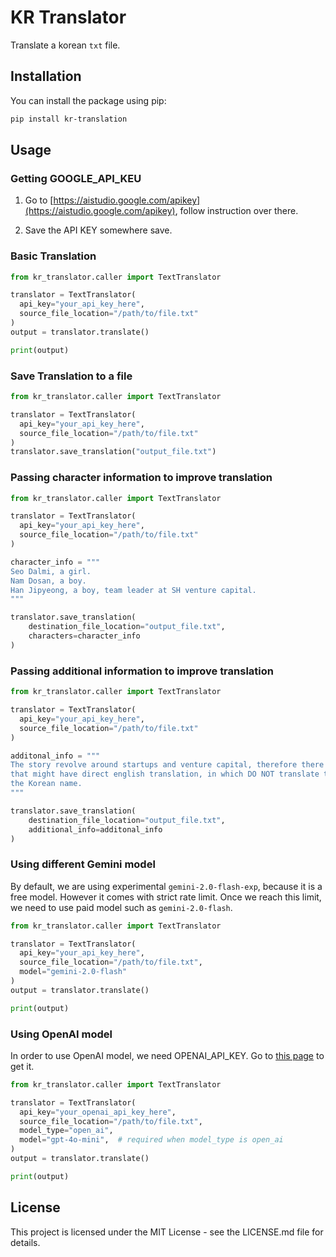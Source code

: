 # KR Translator

Translate a korean `txt` file.

## Installation

You can install the package using pip:

```bash
pip install kr-translation
```

## Usage

### Getting GOOGLE_API_KEU

1. Go to [https://aistudio.google.com/apikey](https://aistudio.google.com/apikey), follow instruction over there.

2. Save the API KEY somewhere save.

### Basic Translation

```python
from kr_translator.caller import TextTranslator

translator = TextTranslator(
  api_key="your_api_key_here", 
  source_file_location="/path/to/file.txt"
)
output = translator.translate()

print(output)
```

### Save Translation to a file

```python
from kr_translator.caller import TextTranslator

translator = TextTranslator(
  api_key="your_api_key_here", 
  source_file_location="/path/to/file.txt"
)
translator.save_translation("output_file.txt")
```

### Passing character information to improve translation

```python
from kr_translator.caller import TextTranslator

translator = TextTranslator(
  api_key="your_api_key_here", 
  source_file_location="/path/to/file.txt"
)

character_info = """
Seo Dalmi, a girl.
Nam Dosan, a boy.
Han Jipyeong, a boy, team leader at SH venture capital.
"""

translator.save_translation(
    destination_file_location="output_file.txt",
    characters=character_info
)
```

### Passing additional information to improve translation

```python
from kr_translator.caller import TextTranslator

translator = TextTranslator(
  api_key="your_api_key_here", 
  source_file_location="/path/to/file.txt"
)

additonal_info = """
The story revolve around startups and venture capital, therefore there is gonna be company name
that might have direct english translation, in which DO NOT translate them into english but keep
the Korean name.
"""

translator.save_translation(
    destination_file_location="output_file.txt",
    additional_info=additonal_info
)
```

### Using different Gemini model

By default, we are using experimental `gemini-2.0-flash-exp`, because it is a free model. However it comes with strict rate limit. Once we reach this limit, we need to use paid model such as `gemini-2.0-flash`.

```python
from kr_translator.caller import TextTranslator

translator = TextTranslator(
  api_key="your_api_key_here", 
  source_file_location="/path/to/file.txt",
  model="gemini-2.0-flash"
)
output = translator.translate()

print(output)
```

### Using OpenAI model

In order to use OpenAI model, we need OPENAI_API_KEY. Go to [this page](https://platform.openai.com/api-keys) to get it.

```python
from kr_translator.caller import TextTranslator

translator = TextTranslator(
  api_key="your_openai_api_key_here", 
  source_file_location="/path/to/file.txt",
  model_type="open_ai",
  model="gpt-4o-mini",  # required when model_type is open_ai
)
output = translator.translate()

print(output)
```

## License

This project is licensed under the MIT License - see the LICENSE.md file for details.
